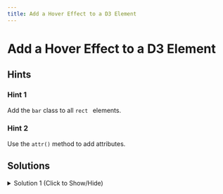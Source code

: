 ```yaml
---
title: Add a Hover Effect to a D3 Element
---
```

# Add a Hover Effect to a D3 Element

## Hints

### Hint 1

Add the ` bar ` class to all `rect ` elements.

### Hint 2

Use the ` attr() ` method to add attributes.

## Solutions

<details><summary>Solution 1 (Click to Show/Hide)</summary>

Add the following line of code to the end of your ` rect ` methods chain:

```javascript
.attr("class","bar");
```

</details>